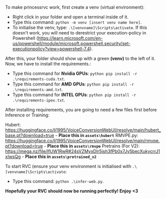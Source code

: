 To make princessrvc work, first create a venv (virtual environment):

- Right click in your folder and open a terminal inside of it.
- Type this command: `python -m venv [insert venv name here]`.
- To initialise the venv, type: `.\[venvname]\Scripts\activate`. If this doesn't work, you will need to derestrict your execution-policy in Powershell (https://learn.microsoft.com/en-us/powershell/module/microsoft.powershell.security/set-executionpolicy?view=powershell-7.4). 


After this, your folder should show up with a green **(venv)** to the left of it. Now, we have to install the requirements.:

- Type this command for **Nvidia GPUs**: `python pip install -r .\requirements-cuda.txt`.
- Type this command for **AMD GPUs**: `python pip install -r .\requirements-amd.txt`.
- Type this command for **INTEL GPUs**: `python pip install -r .\requirements-ipex.txt`.

After installing requirements, you are going to need a few files first before Inference or Training:

Hubert: https://huggingface.co/lj1995/VoiceConversionWebUI/resolve/main/hubert_base.pt?download=true - **Place this in `assets\hubert`**
RMVPE.py: https://huggingface.co/lj1995/VoiceConversionWebUI/resolve/main/rmvpe.pt?download=true - **Place this in `assets\rmvpe`**
Pretrains (For V2): https://mega.nz/file/lfUW1RwR#24sVZMyxDIr5jsh3fPb0x7Jy5becXukycrrJ1xIwsQg - **Place this in `assets\pretrained_v2`**

To start RVC (ensure your venv environment is initialised with `.\[venvname]\Scripts\activate`:

- Type this command: `python .\infer-web.py`.

**Hopefully your RVC should now be running perfectly! Enjoy <3**
